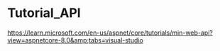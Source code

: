 # Tutorial_API
https://learn.microsoft.com/en-us/aspnet/core/tutorials/min-web-api?view=aspnetcore-8.0&amp;tabs=visual-studio
